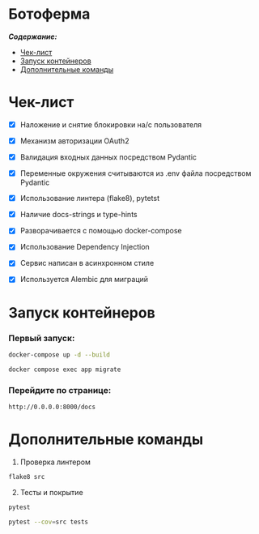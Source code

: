 Ботоферма
==============
***Содержание:***
- [Чек-лист](#Check-list)
- [Запуск контейнеров](#Run-container)
- [Дополнительные команды](#Addition)


# Чек-лист <a name="Check-list"></a>
 - [x] Наложение и снятие блокировки на/с пользователя
 - [x] Механизм авторизации OAuth2
 - [x] Валидация входных данных посредством Pydantic
 - [x] Переменные окружения считываются из .env файла посредством Pydantic
 - [x] Использование линтера (flake8), pytetst
 - [x] Наличие docs-strings и type-hints
 - [x] Разворачивается с помощью docker-compose
 - [x] Использование Dependency Injection
 - [x] Сервис написан в асинхронном стиле
 - [x] Используется Alembic для миграций




# Запуск контейнеров <a name="Run-container"></a>

### Первый запуск:

```bash
docker-compose up -d --build
```
```bash
docker compose exec app migrate
```

### Перейдите по странице:
```html
http://0.0.0.0:8000/docs
```

# Дополнительные команды <a name="Addition"></a>
1. Проверка линтером
```bash
flake8 src
```
2. Тесты и покрытие
```bash
pytest
```
```bash
pytest --cov=src tests
```
